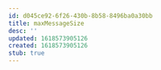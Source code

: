 ```yaml
---
id: d045ce92-6f26-430b-8b58-8496ba0a30bb
title: maxMessageSize
desc: ''
updated: 1618573905126
created: 1618573905126
stub: true
---
```



